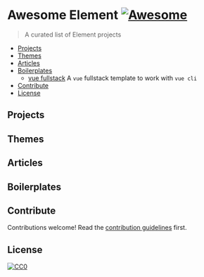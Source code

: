 # Awesome Element [![Awesome](https://cdn.rawgit.com/sindresorhus/awesome/d7305f38d29fed78fa85652e3a63e154dd8e8829/media/badge.svg)](https://github.com/sindresorhus/awesome)

> A curated list of Element projects

<!-- START doctoc generated TOC please keep comment here to allow auto update -->
<!-- DON'T EDIT THIS SECTION, INSTEAD RE-RUN doctoc TO UPDATE -->


- [Projects](#projects)
- [Themes](#themes)
- [Articles](#articles)
- [Boilerplates](#boilerplates)
  - [vue fullstack](https://github.com/erguotou520/vue-fullstack/) A `vue` fullstack template to work with `vue cli`
- [Contribute](#contribute)
- [License](#license)

<!-- END doctoc generated TOC please keep comment here to allow auto update -->

## Projects

## Themes

## Articles

## Boilerplates

## Contribute

Contributions welcome! Read the [contribution guidelines](contributing.md) first.

## License

[![CC0](http://i.creativecommons.org/p/zero/1.0/88x31.png)](http://creativecommons.org/publicdomain/zero/1.0/)

